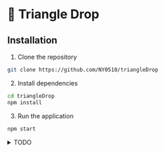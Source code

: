 # 📡 Triangle Drop

## Installation

1. Clone the repository

```bash
git clone https://github.com/NY0510/triangleDrop
```

2. Install dependencies

```bash
cd triangleDrop
npm install
```

3. Run the application

```bash
npm start
```

<details>
<summary>TODO</summary>

### Obtuse-triangle

-   [x] Send / receive progress bar hide / show
-   [x] In Room change Code
-   [ ] Send Button merge

### NY64

-   [x] Please wait label center algin
-   [ ] Message CSS
-   [ ] Drag and Drop
